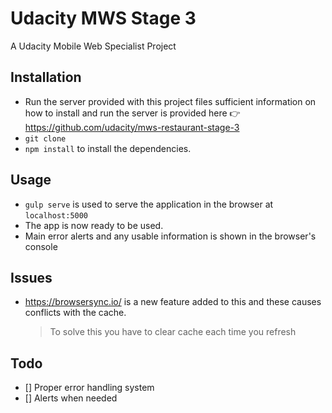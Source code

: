 # Udacity MWS Stage 3

A Udacity Mobile Web Specialist Project

## Installation

* Run the server provided with this project files sufficient information on how to install and run the server is provided here :point_right: https://github.com/udacity/mws-restaurant-stage-3
* `git clone`
* `npm install` to install the dependencies.

## Usage

* `gulp serve` is used to serve the application in the browser at `localhost:5000`
* The app is now ready to be used.
* Main error alerts and any usable information is shown in the browser's console

## Issues

* https://browsersync.io/ is a new feature added to this and these causes conflicts with the cache.
  > To solve this you have to clear cache each time you refresh

## Todo

* [] Proper error handling system
* [] Alerts when needed
